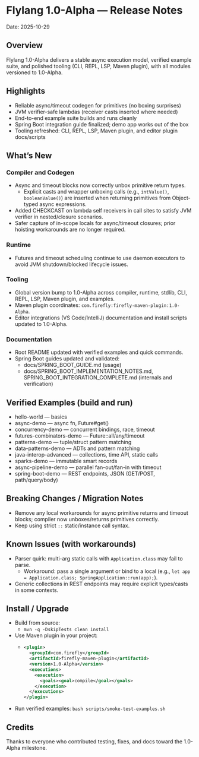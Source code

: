 # Flylang 1.0-Alpha — Release Notes

Date: 2025-10-29

## Overview
Flylang 1.0-Alpha delivers a stable async execution model, verified example suite, and polished tooling (CLI, REPL, LSP, Maven plugin), with all modules versioned to 1.0-Alpha.

## Highlights
- Reliable async/timeout codegen for primitives (no boxing surprises)
- JVM verifier-safe lambdas (receiver casts inserted where needed)
- End-to-end example suite builds and runs cleanly
- Spring Boot integration guide finalized; demo app works out of the box
- Tooling refreshed: CLI, REPL, LSP, Maven plugin, and editor plugin docs/scripts

## What’s New
### Compiler and Codegen
- Async and timeout blocks now correctly unbox primitive return types.
  - Explicit casts and wrapper unboxing calls (e.g., `intValue()`, `booleanValue()`) are inserted when returning primitives from Object-typed async expressions.
- Added CHECKCAST on lambda self receivers in call sites to satisfy JVM verifier in nested/closure scenarios.
- Safer capture of in-scope locals for async/timeout closures; prior hoisting workarounds are no longer required.

### Runtime
- Futures and timeout scheduling continue to use daemon executors to avoid JVM shutdown/blocked lifecycle issues.

### Tooling
- Global version bump to 1.0-Alpha across compiler, runtime, stdlib, CLI, REPL, LSP, Maven plugin, and examples.
- Maven plugin coordinates: `com.firefly:firefly-maven-plugin:1.0-Alpha`.
- Editor integrations (VS Code/IntelliJ) documentation and install scripts updated to 1.0-Alpha.

### Documentation
- Root README updated with verified examples and quick commands.
- Spring Boot guides updated and validated:
  - docs/SPRING_BOOT_GUIDE.md (usage)
  - docs/SPRING_BOOT_IMPLEMENTATION_NOTES.md, SPRING_BOOT_INTEGRATION_COMPLETE.md (internals and verification)

## Verified Examples (build and run)
- hello-world — basics
- async-demo — async fn, Future#get()
- concurrency-demo — concurrent bindings, race, timeout
- futures-combinators-demo — Future::all/any/timeout
- patterns-demo — tuple/struct pattern matching
- data-patterns-demo — ADTs and pattern matching
- java-interop-advanced — collections, time API, static calls
- sparks-demo — immutable smart records
- async-pipeline-demo — parallel fan-out/fan-in with timeout
- spring-boot-demo — REST endpoints, JSON (GET/POST, path/query/body)

## Breaking Changes / Migration Notes
- Remove any local workarounds for async primitive returns and timeout blocks; compiler now unboxes/returns primitives correctly.
- Keep using strict `::` static/instance call syntax.

## Known Issues (with workarounds)
- Parser quirk: multi-arg static calls with `Application.class` may fail to parse.
  - Workaround: pass a single argument or bind to a local (e.g., `let app = Application.class; SpringApplication::run(app);`).
- Generic collections in REST endpoints may require explicit types/casts in some contexts.

## Install / Upgrade
- Build from source:
  - `mvn -q -DskipTests clean install`
- Use Maven plugin in your project:
  - ```xml
    <plugin>
      <groupId>com.firefly</groupId>
      <artifactId>firefly-maven-plugin</artifactId>
      <version>1.0-Alpha</version>
      <executions>
        <execution>
          <goals><goal>compile</goal></goals>
        </execution>
      </executions>
    </plugin>
    ```
- Run verified examples: `bash scripts/smoke-test-examples.sh`

## Credits
Thanks to everyone who contributed testing, fixes, and docs toward the 1.0-Alpha milestone.
